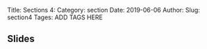 Title: Sections 4:
Category: section
Date: 2019-06-06
Author: 
Slug: section4
Tages: ADD TAGS HERE


## Slides
<!-- - [PDF | Lecture 1: Description]({attach}presentation/Lecture1_Data.pdf) -->